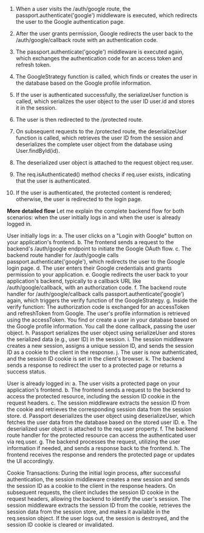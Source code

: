 1. When a user visits the /auth/google route, the passport.authenticate('google') middleware is executed, which redirects the user to the Google authentication page.

2. After the user grants permission, Google redirects the user back to the /auth/google/callback route with an authentication code.

3. The passport.authenticate('google') middleware is executed again, which exchanges the authentication code for an access token and refresh token.

4. The GoogleStrategy function is called, which finds or creates the user in the database based on the Google profile information.

5. If the user is authenticated successfully, the serializeUser function is called, which serializes the user object to the user ID user.id and stores it in the session.

6. The user is then redirected to the /protected route.

7. On subsequent requests to the /protected route, the deserializeUser function is called, which retrieves the user ID from the session and deserializes the complete user object from the database using User.findById(id).

8. The deserialized user object is attached to the request object req.user.

9. The req.isAuthenticated() method checks if req.user exists, indicating that the user is authenticated.

10. If the user is authenticated, the protected content is rendered; otherwise, the user is redirected to the login page.

**More detailed flow**
Let me explain the complete backend flow for both scenarios: when the user initially logs in and when the user is already logged in.

User initially logs in:
a. The user clicks on a "Login with Google" button on your application's frontend.
b. The frontend sends a request to the backend's /auth/google endpoint to initiate the Google OAuth flow.
c. The backend route handler for /auth/google calls passport.authenticate('google'), which redirects the user to the Google login page.
d. The user enters their Google credentials and grants permission to your application.
e. Google redirects the user back to your application's backend, typically to a callback URL like /auth/google/callback, with an authorization code.
f. The backend route handler for /auth/google/callback calls passport.authenticate('google') again, which triggers the verify function of the GoogleStrategy.
g. Inside the verify function:
The authorization code is exchanged for an accessToken and refreshToken from Google.
The user's profile information is retrieved using the accessToken.
You find or create a user in your database based on the Google profile information.
You call the done callback, passing the user object.
h. Passport serializes the user object using serializeUser and stores the serialized data (e.g., user ID) in the session.
i. The session middleware creates a new session, assigns a unique session ID, and sends the session ID as a cookie to the client in the response.
j. The user is now authenticated, and the session ID cookie is set in the client's browser.
k. The backend sends a response to redirect the user to a protected page or returns a success status.

User is already logged in:
a. The user visits a protected page on your application's frontend.
b. The frontend sends a request to the backend to access the protected resource, including the session ID cookie in the request headers.
c. The session middleware extracts the session ID from the cookie and retrieves the corresponding session data from the session store.
d. Passport deserializes the user object using deserializeUser, which fetches the user data from the database based on the stored user ID.
e. The deserialized user object is attached to the req.user property.
f. The backend route handler for the protected resource can access the authenticated user via req.user.
g. The backend processes the request, utilizing the user information if needed, and sends a response back to the frontend.
h. The frontend receives the response and renders the protected page or updates the UI accordingly.

Cookie Transactions:
During the initial login process, after successful authentication, the session middleware creates a new session and sends the session ID as a cookie to the client in the response headers.
On subsequent requests, the client includes the session ID cookie in the request headers, allowing the backend to identify the user's session.
The session middleware extracts the session ID from the cookie, retrieves the session data from the session store, and makes it available in the req.session object.
If the user logs out, the session is destroyed, and the session ID cookie is cleared or invalidated.
